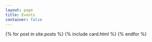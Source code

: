```yaml
---
layout: page
title: Events
container: false
---
```


<section class="blog">
<div class="container">
    <div class="post-list" itemscope="" itemtype="http://schema.org/Blog">
    {% for post in site.posts %}
        {% include card.html %}
    {% endfor %}
    <!-- {% include pagination.html %} -->
    </div>
</div>
</section>
